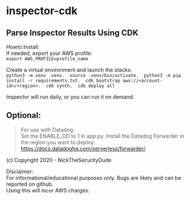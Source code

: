# inspector-cdk

## Parse Inspector Results Using CDK

Howto Install:  
If needed, export your AWS profile:  
`export AWS_PROFILE=profile_name`

Create a virtual environment and launch the stacks:  
`python3 -m venv .venv. 
source .venv/bin/activate. 
python3 -m pip install -r requirements.txt. 
cdk bootstrap aws://<account-id>/<region>. 
cdk synth. 
cdk deploy all`

Inspector will run daily, or you can run it on demand.

## Optional:  
> For use with Datadog:  
Set the ENABLE_DD to 1 in app.py. 
Install the Datadog Forwarder in the region you want to deploy:  
<https://docs.datadoghq.com/serverless/forwarder/>

(c) Copyright 2020 - NickTheSecurityDude

Disclaimer:  
For informational/educational purposes only.  Bugs are likely and can be reported on github.  
Using this will incur AWS charges.
